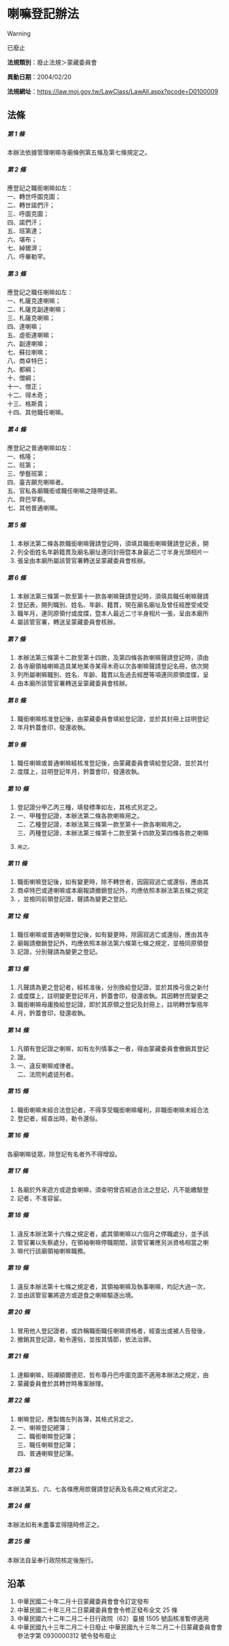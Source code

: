 # 喇嘛登記辦法


> [!WARNING]
> 已廢止


**法規類別**：廢止法規＞蒙藏委員會

**異動日期**：2004/02/20  

**法規網址**：https://law.moj.gov.tw/LawClass/LawAll.aspx?pcode=D0100009



## 法條
##### 第 1 條
本辦法依據管理喇嘛寺廟條例第五條及第七條規定之。

##### 第 2 條
應登記之職銜喇嘛如左：  
一、轉世呼圖克圖；  
二、轉世諾們汗；  
三、呼圖克圖；  
四、諾們汗；  
五、班第達；  
六、堪布；  
七、綽爾濟；  
八、呼畢勒罕。

##### 第 3 條
應登記之職任喇嘛如左：  
一、札薩克達喇嘛；  
二、札薩克副達喇嘛；  
三、札薩克喇嘛；  
四、達喇嘛；  
五、虛銜達喇嘛；  
六、副達喇嘛；  
七、蘇拉喇嘛；  
八、商卓特巴；  
九、都綱；  
十、僧綱；  
十一、僧正；  
十二、得木奇；  
十三、格斯貴；  
十四、其他職任喇嘛。

##### 第 4 條
應登記之普通喇嘛如左：  
一、格隆；  
二、班第；  
三、學藝班第；  
四、臺吉願充喇嘛者。  
五、官私各廟職銜或職任喇嘛之隨帶徒弟。  
六、齊巴罕察。  
七、其他普通喇嘛。

##### 第 5 條
1. 本辦法第二條各款職銜喇嘛聲請登記時，須填具職銜喇嘛聲請登記表，開
1. 列全銜姓名年齡籍貫及廟名廟址連同封冊暨本身最近二寸半身光頭相片一
1. 張呈由本廟所屬該管官署轉送呈蒙藏委員會核辦。

##### 第 6 條
1. 本辦法第三條第一款至第十一款各喇嘛聲請登記時，須填具職任喇嘛聲請
1. 登記表，開列職別、姓名、年齡、籍貫，現在廟名廟址及曾任經歷受戒受
1. 職年月，連同原領付或度牒，暨本人最近二寸半身相片一張，呈由本廟所
1. 屬該管官署，轉送呈蒙藏委員會核辦。

##### 第 7 條
1. 本辦法第三條第十二款至第十四款，及第四條各款喇嘛聲請登記時，須由
1. 各寺廟領袖喇嘛造具某地某寺某得木奇以次各喇嘛聲請登記名冊，依次開
1. 列所屬喇嘛職別、姓名、年齡、籍貫以及過去經歷等項連同原領度牒，呈
1. 由本廟所該管官署轉送呈蒙藏委員會核辦。

##### 第 8 條
1. 職銜喇嘛核准登記後，由蒙藏委員會填給登記證，並於其封冊上註明登記
1. 年月鈐蓋會印，發還收執。

##### 第 9 條
1. 職任喇嘛或普通喇嘛經核准登記後，由蒙藏委員會填給登記證，並於其付
1. 度牒上，註明登記年月，鈐蓋會印，發還收執。

##### 第 10 條
1. 登記證分甲乙丙三種，填發標準如左，其格式另定之。
1. 一、甲種登記證，本辦法第二條各款喇嘛用之。  
二、乙種登記證，本辦法第三條第一款至第十一款各喇嘛用之。  
三、丙種登記證，本辦法第三條第十二款至第十四款及第四條各款之喇嘛
1.     用之。

##### 第 11 條
1. 職銜喇嘛登記後，如有變更時，除不轉世者，因圓寂逃亡或還俗，應由其
1. 商卓特巴或達喇嘛或本廟報請撤銷登記外，均應依照本辦法第五條之規定
1. ，並檢同前領登記證，聲請為變更之登記。

##### 第 12 條
1. 職任喇嘛或普通喇嘛登記後，如有變更時，除圓寂逃亡或還俗，應由其寺
1. 廟報請撤銷登記外，均應依照本辦法第六條第七條之規定，並檢同原領登
1. 記證，分別聲請為變更之登記。

##### 第 13 條
1. 凡聲請為更之登記者，經核准後，分別換給登記證，並於其換弓伋之新付
1. 或度牒上，註明變更登記年月，鈐蓋會印，發還收執。其因轉世而變更之
1. 職銜喇嘛毋庸換給登記證，即於其原領之登記及封冊上，註明轉世掣瓶年
1. 月，鈐蓋會印，發還收執。

##### 第 14 條
1. 凡領有登記證之喇嘛，如有左列情事之一者，得由蒙藏委員會撤銷其登記
1. 證。
1. 一、違反喇嘛戒律者。  
二、法院判處徒刑者。

##### 第 15 條
1. 職銜喇嘛未經合法登記者，不得享受職銜喇嘛權利，非職銜喇嘛未經合法
1. 登記者，經查出時，勒令還俗。

##### 第 16 條
各廟喇嘛徒眾，除登記有名者外不得增設。

##### 第 17 條
1. 各廟於外來遊方或遊食喇嘛，須查明曾否經過合法之登記，凡不能繳驗登
1. 記者，不准容留。

##### 第 18 條
1. 違反本辦法第十六條之規定者，處其領喇嘛以六個月之停職處分，並予該
1. 管官署以失察處分，在領袖喇嘛停職期間，該管官署應另派資格相當之喇
1. 嘛代行該廟領袖喇嘛職務。

##### 第 19 條
1. 違反本辦法第十七條之規定者，其領袖喇嘛及執事喇嘛，均記大過一次，
1. 並由該管官署將遊方或遊食之喇嘛驅逐出境。

##### 第 20 條
1. 冒用他人登記證者，或詐稱職銜職任喇嘛資格者，經查出或被人告發後，
1. 撤銷其登記證，勒令還俗，並按其情節，依法治罪。

##### 第 21 條
1. 達賴喇嘛，班禪額爾德尼、哲布尊丹巴呼圖克圖不適用本辦法之規定，由
1. 蒙藏委員會於其轉世時專案辦理。

##### 第 22 條
1. 喇嘛登記，應製備左列各簿，其格式另定之。
1. 一、喇嘛登記總簿；  
二、職銜喇嘛登記簿；  
三、職任喇嘛登記簿；  
四、普通喇嘛登記簿。

##### 第 23 條
本辦法第五、六、七各條應用欴聲請登記表及名冊之格式另定之。

##### 第 24 條
本辦法如有未盡事宜得隨時修正之。

##### 第 25 條
本辦法自呈奉行政院核定後施行。

## 沿革
1. 中華民國二十年二月十日蒙藏委員會會令訂定發布
1. 中華民國二十年三月二日蒙藏委員會會令修正發布全文 25 條
1. 中華民國六十二年二月二十日行政院（62）臺規 1505 號函核准暫停適用
1. 中華民國九十三年二月二十日廢止                                中華民國九十三年二月二十日蒙藏委員會會參法字第 0930000312 號令發布廢止
